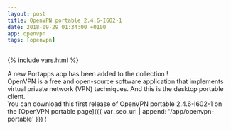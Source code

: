 ```yaml
---
layout: post
title: OpenVPN portable 2.4.6-I602-1
date: 2018-09-29 01:34:00 +0100
app: openvpn
tags: [openvpn]
---
```

{% include vars.html %}

A new Portapps app has been added to the collection !<br />
OpenVPN is a free and open-source software application that implements virtual private network (VPN) techniques. And this is the desktop portable client.<br />
You can download this first release of OpenVPN portable 2.4.6-I602-1 on the [OpenVPN portable page]({{ var_seo_url | append: '/app/openvpn-portable' }}) !